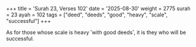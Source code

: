 +++
title = 'Surah 23, Verses 102'
date = '2025-08-30'
weight = 2775
surah = 23
ayah = 102
tags = ["deed", "deeds", "good", "heavy", "scale", "successful"]
+++

As for those whose scale is heavy ˹with good deeds˺, it is they who will be successful.